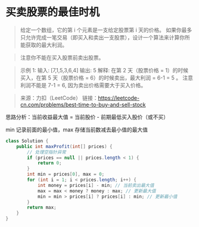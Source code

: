 ﻿#  买卖股票的最佳时机
>给定一个数组，它的第 i 个元素是一支给定股票第 i 天的价格。
如果你最多只允许完成一笔交易（即买入和卖出一支股票），设计一个算法来计算你所能获取的最大利润。

>注意你不能在买入股票前卖出股票。

>示例 1:
输入: [7,1,5,3,6,4]
输出: 5
解释: 在第 2 天（股票价格 = 1）的时候买入，在第 5 天（股票价格 = 6）的时候卖出，最大利润 = 6-1 = 5 。
     注意利润不能是 7-1 = 6, 因为卖出价格需要大于买入价格。

>来源：力扣（LeetCode）
链接：https://leetcode-cn.com/problems/best-time-to-buy-and-sell-stock

思路分析：当前收益最大值 = 当前股价 - 前期最低买入股价（或不买）

min 记录前面的最小值，max 存储当前数减去最小值的最大值

```java
class Solution {
    public int maxProfit(int[] prices) {
    	// 处理空指针异常
        if (prices == null || prices.length < 1) { 
            return 0;
        }
        int min = prices[0], max = 0;
        for (int i = 1; i < prices.length; i++) {
            int money = prices[i] - min; // 当前卖出最大值
            max = max < money ? money : max; // 更新最大值
            min = min > prices[i] ? prices[i] : min; // 更新最小值
        }
        return max;
    }
}
```

